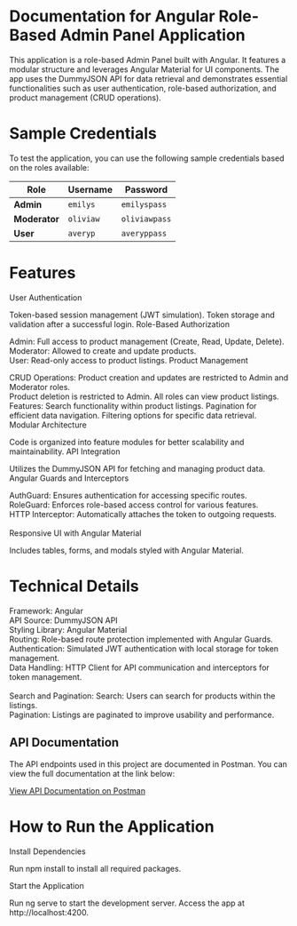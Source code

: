 # Documentation for Angular Role-Based Admin Panel Application
This application is a role-based Admin Panel built with Angular. It features a modular structure and leverages Angular Material for UI components. The app uses the DummyJSON API for data retrieval and demonstrates essential functionalities such as user authentication, role-based authorization, and product management (CRUD operations).

# Sample Credentials
To test the application, you can use the following sample credentials based on the roles available:

| **Role**   | **Username** | **Password**    |
|------------|--------------|-----------------|
| **Admin**  | `emilys`     | `emilyspass`    |
| **Moderator** | `oliviaw`     | `oliviawpass`    |
| **User**   | `averyp`       | `averyppass`      |

# Features
User Authentication

Token-based session management (JWT simulation).
Token storage and validation after a successful login.
Role-Based Authorization

Admin: Full access to product management (Create, Read, Update, Delete).
<br>
Moderator: Allowed to create and update products.
<br>
User: Read-only access to product listings.
Product Management

CRUD Operations:
Product creation and updates are restricted to Admin and Moderator roles.
<br>
Product deletion is restricted to Admin.
All roles can view product listings.
Features:
Search functionality within product listings.
Pagination for efficient data navigation.
Filtering options for specific data retrieval.
Modular Architecture

Code is organized into feature modules for better scalability and maintainability.
API Integration

Utilizes the DummyJSON API for fetching and managing product data.
Angular Guards and Interceptors

AuthGuard: Ensures authentication for accessing specific routes.
<br>
RoleGuard: Enforces role-based access control for various features.
<br>
HTTP Interceptor: Automatically attaches the token to outgoing requests.
<br>
<br>
Responsive UI with Angular Material

Includes tables, forms, and modals styled with Angular Material.

# Technical Details
Framework: Angular
<br>
API Source: DummyJSON API
<br>
Styling Library: Angular Material
<br>
Routing: Role-based route protection implemented with Angular Guards.
<br>
Authentication: Simulated JWT authentication with local storage for token management.
<br>
Data Handling: HTTP Client for API communication and interceptors for token management.
<br>
<br>
Search and Pagination:
Search: Users can search for products within the listings.
<br>
Pagination: Listings are paginated to improve usability and performance.

## API Documentation

The API endpoints used in this project are documented in Postman. You can view the full documentation at the link below:

[View API Documentation on Postman](https://documenter.getpostman.com/view/28053393/2sAYQajqdG)


# How to Run the Application

Install Dependencies

Run npm install to install all required packages.

Start the Application

Run ng serve to start the development server.
Access the app at http://localhost:4200.
